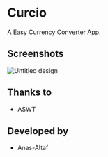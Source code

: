 # Curcio

A Easy Currency Converter App.
## Screenshots
![Untitled design](https://github.com/user-attachments/assets/148d51da-4b0b-4f07-8d67-ae4c291c1f24)
## Thanks to
+ ASWT
## Developed by
+ Anas-Altaf
